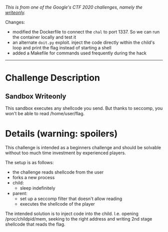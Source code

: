 *This is from one of the Google's CTF 2020 challenges, namely the [writeonly](https://github.com/google/google-ctf/tree/master/2020/quals/sandbox-writeonly).*

Changes:
- modified the Dockerfile to connect the `chal` to port 1337. So we can run the container locally and test it
- an alternate `doit.py` exploit. inject the code directly within the child's loop and print the flag instead of starting a shell
- added a Makefile for commands used frequently during the hack

***

# Challenge Description

## Sandbox Writeonly

This sandbox executes any shellcode you send. But thanks to seccomp, you won't be able to read /home/user/flag.

# Details (warning: spoilers)

This challenge is intended as a beginners challenge and should be solvable
without too much time investment by experienced players.

The setup is as follows:
* the challenge reads shellcode from the user
* forks a new process
* child:
  * sleep indefinitely
* parent:
  * set up a seccomp filter that doesn't allow reading
  * executes the shellcode of the player

The intended solution is to inject code into the child.
I.e. opening /proc/childpid/mem, seeking to the right address and writing 2nd
stage shellcode that reads the flag.
